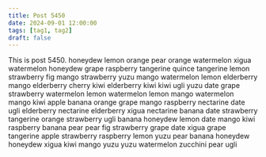 ```yaml
---
title: Post 5450
date: 2024-09-01 12:00:00
tags: [tag1, tag2]
draft: false
---
```

This is post 5450.
honeydew
lemon
orange
pear
orange
watermelon
xigua
watermelon
honeydew
grape
raspberry
tangerine
quince
tangerine
lemon
strawberry
fig
mango
strawberry
yuzu
mango
watermelon
lemon
elderberry
mango
elderberry
cherry
kiwi
elderberry
kiwi
kiwi
ugli
yuzu
date
grape
strawberry
watermelon
lemon
watermelon
lemon
mango
watermelon
mango
kiwi
apple
banana
orange
grape
mango
raspberry
nectarine
date
ugli
elderberry
nectarine
elderberry
xigua
nectarine
banana
date
strawberry
tangerine
orange
strawberry
ugli
banana
honeydew
lemon
date
mango
kiwi
raspberry
banana
pear
pear
fig
strawberry
grape
date
xigua
grape
tangerine
apple
strawberry
raspberry
lemon
yuzu
pear
banana
honeydew
honeydew
xigua
kiwi
mango
yuzu
yuzu
watermelon
zucchini
pear
ugli
